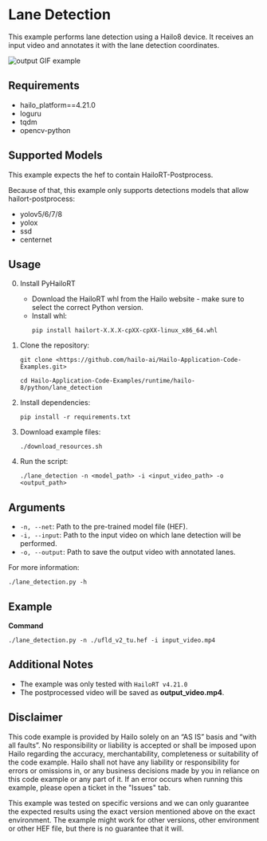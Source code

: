 Lane Detection
================

This example performs lane detection using a Hailo8 device.
It receives an input video and annotates it with the lane detection coordinates.

![output GIF example](lane_det_output.gif)

Requirements
------------

- hailo_platform==4.21.0
- loguru
- tqdm
- opencv-python



Supported Models
----------------

This example expects the hef to contain HailoRT-Postprocess. 

Because of that, this example only supports detections models that allow hailort-postprocess:
- yolov5/6/7/8
- yolox
- ssd
- centernet

Usage
-----

0. Install PyHailoRT
    - Download the HailoRT whl from the Hailo website - make sure to select the correct Python version. 
    - Install whl:
        ```shell script
        pip install hailort-X.X.X-cpXX-cpXX-linux_x86_64.whl
        ```

1. Clone the repository:
    ```shell script
    git clone <https://github.com/hailo-ai/Hailo-Application-Code-Examples.git>
        
    cd Hailo-Application-Code-Examples/runtime/hailo-8/python/lane_detection
    ```

2. Install dependencies:
    ```shell script
    pip install -r requirements.txt
    ```

3. Download example files:
    ```shell script
    ./download_resources.sh
    ```

4. Run the script:
    ```shell script
    ./lane_detection -n <model_path> -i <input_video_path> -o <output_path>
    ```

Arguments
---------

- ``-n, --net``: Path to the pre-trained model file (HEF).
- ``-i, --input``: Path to the input video on which lane detection will be performed.
- ``-o, --output``: Path to save the output video with annotated lanes.

For more information:
```shell script
./lane_detection.py -h
```
Example 
-------
**Command**
```shell script
./lane_detection.py -n ./ufld_v2_tu.hef -i input_video.mp4
```

Additional Notes
----------------

- The example was only tested with ``HailoRT v4.21.0``
- The postprocessed video will be saved as **output_video.mp4**.  

Disclaimer
----------
This code example is provided by Hailo solely on an “AS IS” basis and “with all faults”. No responsibility or liability is accepted or shall be imposed upon Hailo regarding the accuracy, merchantability, completeness or suitability of the code example. Hailo shall not have any liability or responsibility for errors or omissions in, or any business decisions made by you in reliance on this code example or any part of it. If an error occurs when running this example, please open a ticket in the "Issues" tab.

This example was tested on specific versions and we can only guarantee the expected results using the exact version mentioned above on the exact environment. The example might work for other versions, other environment or other HEF file, but there is no guarantee that it will.